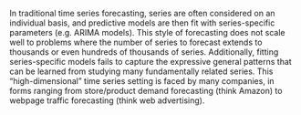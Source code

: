 In traditional time series forecasting, series are often considered on an individual basis, and predictive models are then fit with series-specific parameters (e.g. ARIMA models). 
This style of forecasting does not scale well to problems where the number of series to forecast extends to thousands or even hundreds of thousands of series. 
Additionally, fitting series-specific models fails to capture the expressive general patterns that can be learned from studying many fundamentally related series. 
This “high-dimensional” time series setting is faced by many companies, in forms ranging from store/product demand forecasting (think Amazon) to webpage traffic forecasting (think web advertising).
